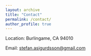 ```yaml
---
layout: archive
title: "Contact"
permalink: /contact/
author_profile: true
---
```


Location:
Burlingame, CA 94010

Email:
stefan.asigurdsson@gmail.com
